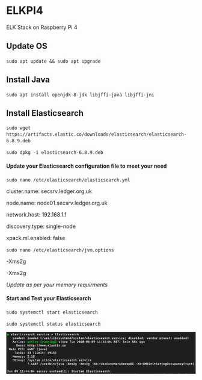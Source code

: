 # ELKPI4
ELK Stack on Raspberry Pi 4

## Update OS

`sudo apt update && sudo apt upgrade`

## Install Java

`sudo apt install openjdk-8-jdk libjffi-java libjffi-jni`

## Install Elasticsearch

`sudo wget https://artifacts.elastic.co/downloads/elasticsearch/elasticsearch-6.8.9.deb`

`sudo dpkg -i elasticsearch-6.8.9.deb`


#### Update your Elasticsearch configuration file to meet your need

`sudo nano /etc/elasticsearch/elasticsearch.yml`

cluster.name: secsrv.ledger.org.uk

node.name: node01.secsrv.ledger.org.uk

network.host: 192.168.1.1

discovery.type: single-node

xpack.ml.enabled: false

`sudo nano /etc/elasticsearch/jvm.options`

-Xms2g

-Xmx2g

*Update as per your memory requirments*

#### Start and Test your Elasticsearch

`sudo systemctl start elasticsearch`

`sudo systemctl status elasticsearch`

![Status Example](/images/fig1.png)